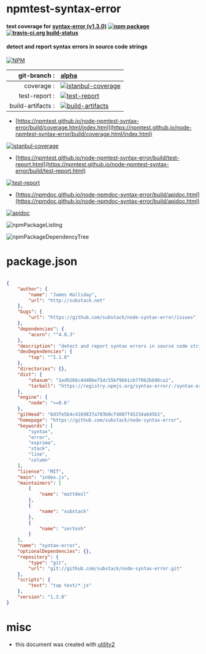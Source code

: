 # npmtest-syntax-error

#### test coverage for  [syntax-error (v1.3.0)](https://github.com/substack/node-syntax-error)  [![npm package](https://img.shields.io/npm/v/npmtest-syntax-error.svg?style=flat-square)](https://www.npmjs.org/package/npmtest-syntax-error) [![travis-ci.org build-status](https://api.travis-ci.org/npmtest/node-npmtest-syntax-error.svg)](https://travis-ci.org/npmtest/node-npmtest-syntax-error)

#### detect and report syntax errors in source code strings

[![NPM](https://nodei.co/npm/syntax-error.png?downloads=true&downloadRank=true&stars=true)](https://www.npmjs.com/package/syntax-error)

| git-branch : | [alpha](https://github.com/npmtest/node-npmtest-syntax-error/tree/alpha)|
|--:|:--|
| coverage : | [![istanbul-coverage](https://npmtest.github.io/node-npmtest-syntax-error/build/coverage.badge.svg)](https://npmtest.github.io/node-npmtest-syntax-error/build/coverage.html/index.html)|
| test-report : | [![test-report](https://npmtest.github.io/node-npmtest-syntax-error/build/test-report.badge.svg)](https://npmtest.github.io/node-npmtest-syntax-error/build/test-report.html)|
| build-artifacts : | [![build-artifacts](https://npmtest.github.io/node-npmtest-syntax-error/glyphicons_144_folder_open.png)](https://github.com/npmtest/node-npmtest-syntax-error/tree/gh-pages/build)|

- [https://npmtest.github.io/node-npmtest-syntax-error/build/coverage.html/index.html](https://npmtest.github.io/node-npmtest-syntax-error/build/coverage.html/index.html)

[![istanbul-coverage](https://npmtest.github.io/node-npmtest-syntax-error/build/screenCapture.buildCi.browser.%252Ftmp%252Fbuild%252Fcoverage.lib.html.png)](https://npmtest.github.io/node-npmtest-syntax-error/build/coverage.html/index.html)

- [https://npmtest.github.io/node-npmtest-syntax-error/build/test-report.html](https://npmtest.github.io/node-npmtest-syntax-error/build/test-report.html)

[![test-report](https://npmtest.github.io/node-npmtest-syntax-error/build/screenCapture.buildCi.browser.%252Ftmp%252Fbuild%252Ftest-report.html.png)](https://npmtest.github.io/node-npmtest-syntax-error/build/test-report.html)

- [https://npmdoc.github.io/node-npmdoc-syntax-error/build/apidoc.html](https://npmdoc.github.io/node-npmdoc-syntax-error/build/apidoc.html)

[![apidoc](https://npmdoc.github.io/node-npmdoc-syntax-error/build/screenCapture.buildCi.browser.%252Ftmp%252Fbuild%252Fapidoc.html.png)](https://npmdoc.github.io/node-npmdoc-syntax-error/build/apidoc.html)

![npmPackageListing](https://npmtest.github.io/node-npmtest-syntax-error/build/screenCapture.npmPackageListing.svg)

![npmPackageDependencyTree](https://npmtest.github.io/node-npmtest-syntax-error/build/screenCapture.npmPackageDependencyTree.svg)



# package.json

```json

{
    "author": {
        "name": "James Halliday",
        "url": "http://substack.net"
    },
    "bugs": {
        "url": "https://github.com/substack/node-syntax-error/issues"
    },
    "dependencies": {
        "acorn": "^4.0.3"
    },
    "description": "detect and report syntax errors in source code strings",
    "devDependencies": {
        "tap": "^1.1.0"
    },
    "directories": {},
    "dist": {
        "shasum": "1ed9266c4d40be75dc55bf9bb1cb77062bb96ca1",
        "tarball": "https://registry.npmjs.org/syntax-error/-/syntax-error-1.3.0.tgz"
    },
    "engine": {
        "node": ">=0.6"
    },
    "gitHead": "6d3fe5b4c4169837a703b0cf4887f45234a645b1",
    "homepage": "https://github.com/substack/node-syntax-error",
    "keywords": [
        "syntax",
        "error",
        "esprima",
        "stack",
        "line",
        "column"
    ],
    "license": "MIT",
    "main": "index.js",
    "maintainers": [
        {
            "name": "mattdesl"
        },
        {
            "name": "substack"
        },
        {
            "name": "zertosh"
        }
    ],
    "name": "syntax-error",
    "optionalDependencies": {},
    "repository": {
        "type": "git",
        "url": "git://github.com/substack/node-syntax-error.git"
    },
    "scripts": {
        "test": "tap test/*.js"
    },
    "version": "1.3.0"
}
```



# misc
- this document was created with [utility2](https://github.com/kaizhu256/node-utility2)
